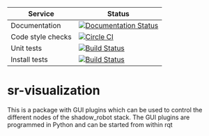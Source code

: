 |     Service       |  Status  |
| ----------------- | -------- |
| Documentation     | [![Documentation Status](https://readthedocs.org/projects/sr-visualization/badge/?version=latest)](http://sr-visualization.readthedocs.org) |
| Code style checks | [![Circle CI](https://circleci.com/gh/shadow-robot/sr-visualization.svg?style=shield)](https://circleci.com/gh/shadow-robot/sr-visualization) |
| Unit tests        | [![Build Status](https://travis-ci.org/shadow-robot/sr-visualization.svg)](https://travis-ci.org/shadow-robot/sr-visualization) |
| Install tests     | [![Build Status](https://semaphoreci.com/api/v1/projects/680462a5-c461-404c-b01d-9c0cbd82261d/537672/shields_badge.svg)](https://semaphoreci.com/shadow-robot/sr-visualization) |

# sr-visualization

This is a package with GUI plugins which can be used to control the different nodes of the shadow_robot stack. The GUI plugins are programmed in Python and can be started from within rqt
